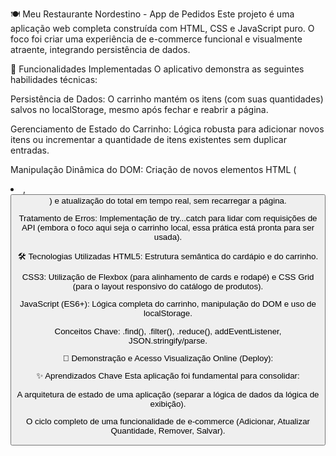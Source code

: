 🍽️ Meu Restaurante Nordestino - App de Pedidos
Este projeto é uma aplicação web completa construída com HTML, CSS e JavaScript puro. O foco foi criar uma experiência de e-commerce funcional e visualmente atraente, integrando persistência de dados.

🚀 Funcionalidades Implementadas
O aplicativo demonstra as seguintes habilidades técnicas:

Persistência de Dados: O carrinho mantém os itens (com suas quantidades) salvos no localStorage, mesmo após fechar e reabrir a página.

Gerenciamento de Estado do Carrinho: Lógica robusta para adicionar novos itens ou incrementar a quantidade de itens existentes sem duplicar entradas.

Manipulação Dinâmica do DOM: Criação de novos elementos HTML (<li>, <button>) e atualização do total em tempo real, sem recarregar a página.

Tratamento de Erros: Implementação de try...catch para lidar com requisições de API (embora o foco aqui seja o carrinho local, essa prática está pronta para ser usada).

🛠️ Tecnologias Utilizadas
HTML5: Estrutura semântica do cardápio e do carrinho.

CSS3: Utilização de Flexbox (para alinhamento de cards e rodapé) e CSS Grid (para o layout responsivo do catálogo de produtos).

JavaScript (ES6+): Lógica completa do carrinho, manipulação do DOM e uso de localStorage.

Conceitos Chave: .find(), .filter(), .reduce(), addEventListener, JSON.stringify/parse.

🔗 Demonstração e Acesso
Visualização Online (Deploy):

✨ Aprendizados Chave
Esta aplicação foi fundamental para consolidar:

A arquitetura de estado de uma aplicação (separar a lógica de dados da lógica de exibição).

O ciclo completo de uma funcionalidade de e-commerce (Adicionar, Atualizar Quantidade, Remover, Salvar).
